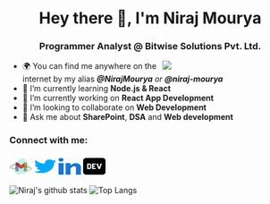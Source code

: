 <h1 align="center">Hey there 👋, I'm Niraj Mourya</h1>
<h3 align="center">Programmer Analyst @ Bitwise Solutions Pvt. Ltd.</h3>
<img align='right' src="https://media.giphy.com/media/HEPwfdu6T6svpPE1eN/giphy.gif" width="230" eight="230">

-  🌍 You can find me anywhere on the internet by my alias ***@NirajMourya** or **@niraj-mourya***
-  🌱 I’m currently learning **Node.js & React**
-  🔭 I’m currently working on **React App Development**
-  👯 I’m looking to collaborate on **Web Development**
-  💬 Ask me about **SharePoint**, **DSA** and **Web development**

<h3 align="left">Connect with me:</h3>
<p align="left">
<a href="mailto:nirajmourya786@gmail.com" target="blank"><img align="center" src="https://github.com/NirajMourya/NirajMourya/blob/db152ad37bb2678592f821d4f5b4ca8e92cf2d6f/gmail.svg" alt="nirajmourya786" height="40" width="40" /></a>
<a href="https://twitter.com/nirajmourya24" target="blank"><img align="center" src="https://github.com/NirajMourya/NirajMourya/blob/db152ad37bb2678592f821d4f5b4ca8e92cf2d6f/twitter.svg" alt="nirajmourya24" height="30" width="40" /></a>
<a href="https://www.linkedin.com/in/niraj-mourya/" target="blank"><img align="center" src="https://github.com/NirajMourya/NirajMourya/blob/db152ad37bb2678592f821d4f5b4ca8e92cf2d6f/linked-in-alt.svg" alt="niraj-mourya" height="30" width="40" /></a>
<a href="https://dev.to/nirajmourya" target="blank"><img align="center" src="https://github.com/NirajMourya/NirajMourya/blob/696f91a6996e48f4f0ebd9405e8b3554f41f6f6c/dev-to.svg" alt="nirajmourya" height="30" width="40" /></a>
</p>

![Niraj's github stats](https://github-readme-stats.vercel.app/api?username=NirajMourya&show_icons=true&hide=["issues"])
![Top Langs](https://github-readme-stats.vercel.app/api/top-langs/?username=NirajMourya&layout=compact)
